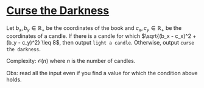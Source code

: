 # [Curse the Darkness](https://open.kattis.com/problems/cursethedarkness)

Let $b_x, b_y \in \mathbb{R}_+$ be the coordinates of the book and $c_x, c_y \in \mathbb{R}_+$ be the coordinates of a candle. If there is a candle for which $\sqrt{(b_x - c_x)^2 + (b_y - c_y)^2} \leq 8$, then output `light a candle`. Otherwise, output `curse the darkness`.

Complexity: $\mathcal{O}(n)$ where $n$ is the number of candles.

Obs: read all the input even if you find a value for which the condition above holds.
